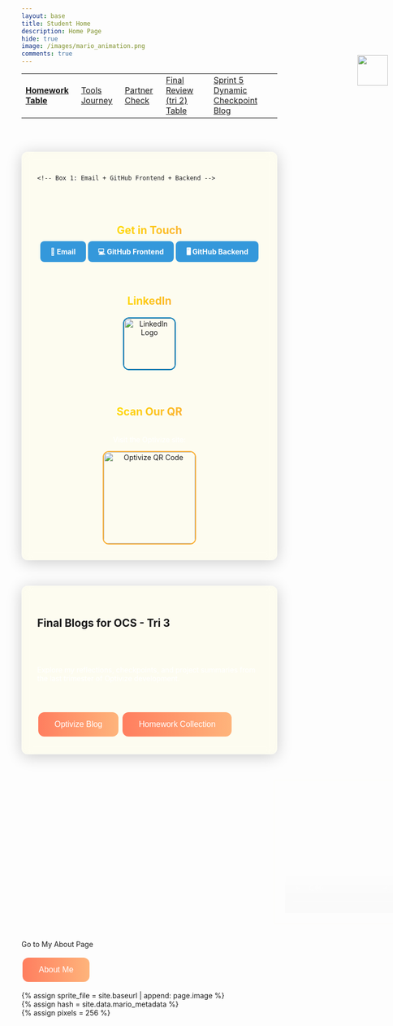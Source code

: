 ```yaml
---
layout: base
title: Student Home 
description: Home Page
hide: true
image: /images/mario_animation.png
comments: true
---
```


<table cellpadding="10">
    <tr>
        <td><a href="{{site.baseurl}}/HWtable"><strong>Homework Table</strong></a></td>
        <td><a href="{{site.baseurl}}/ToolsJourney">Tools Journey</a></td>
        <td><a href="{{site.baseurl}}/Sprint1TSDP">Partner Check</a></td>
        <td><a href="{{site.baseurl}}/final">Final Review (tri 2) Table</a></td>
        <td><a href="{{site.baseurl}}/Blog_5">Sprint 5 Dynamic Checkpoint Blog</a></td>
    </tr>
</table>


<div style="align-items: center; display: flex; flex-direction: column;">
    <a href="{{site.baseurl}}/">
        <img src="{{site.baseurl}}/images/globe.gif" height="60" title="Globe [:" alt="" style="margin-top: -140px; margin-left: 880px;">
    </a>
</div>

<!-- 3-Box Socials Section -->
<div class="socials-section d-flex justify-content-between flex-wrap" style="gap: 40px;">

    <!-- Box 1: Email + GitHub Frontend + Backend -->
  <div class="socials-box" style="flex: 1; min-width: 240px;">
    <h2>Get in Touch</h2>
    <div class="d-flex flex-column align-items-center gap-3 mt-4">
      <a href="mailto:optivize47@gmail.com" class="btn btn-social-blue" target="_blank">📧 Email</a>
      <a href="https://github.com/Open-Coding-Society/optivize_frontend" class="btn btn-social-blue" target="_blank">💻 GitHub Frontend</a>
      <a href="https://github.com/Open-Coding-Society/optivize_backend" class="btn btn-social-blue" target="_blank">🖥️ GitHub Backend</a>
    </div>
  </div>


  <!-- Box 2: LinkedIn Logo -->
  <div class="socials-box" style="flex: 1; min-width: 240px;">
    <h2>LinkedIn</h2>
    <a href="https://www.linkedin.com/in/zafeer-ahmed-ocs/" target="_blank">
      <img src="{{ site.baseurl }}/images/linkedin.png" alt="LinkedIn Logo" class="linkedin-logo mt-3">
    </a>
  </div>

  <!-- Box 3: QR Code -->
  <div class="socials-box text-center" style="flex: 1; min-width: 240px;">
    <h2>Scan Our QR</h2>
    <p style="color: #fff;">Visit the Optivize site:</p>
    <img src="{{ site.baseurl }}/images/qr.jpg" alt="Optivize QR Code" class="qr-code mt-3">
  </div>

</div>


<html lang="en">
<head>
    <meta charset="UTF-8">
    <meta name="viewport" content="width=device-width, initial-scale=1.0">
    <title>Student Home!</title>
    <style>
      .fade-in {
        opacity: 0;
        animation: fadeIn 2s forwards;
      }
      @keyframes fadeIn {
        to {
          opacity: 1;
        }
      }
      .reveal-later {
        opacity: 0;
        transition: opacity 1s;
        animation-delay: 2s;
        animation-fill-mode: forwards;
      }
      /* Button styling */
      .cool-button {
        background: linear-gradient(to right, #ff7e5f, #feb47b); /* Same gradient as other button */
        border: none;
        color: white;
        padding: 15px 32px;
        text-align: center;
        text-decoration: none;
        display: inline-block;
        font-size: 16px;
        margin: 4px 2px;
        cursor: pointer;
        border-radius: 12px; /* Rounded edges */
      }
      .cool-button:hover {
        background-color: #45a049; /* Darker green on hover */
      }
      /* Gradient button styling */
      .gradient-button {
        background: linear-gradient(to right, #ff7e5f, #feb47b); /* Gradient colors */
        border: none;
        color: white;
        padding: 15px 32px;
        text-align: center;
        text-decoration: none;
        display: inline-block;
        font-size: 16px;
        margin: 4px 2px;
        cursor: pointer;
        border-radius: 12px; /* Rounded edges */
      }
      /* Transparent div box with orange border */
      .transparent-box {
        background-color: transparent;
        border: 2px solid orange;
        padding: 20px;
        margin-top: 10px;
      }
      @keyframes slideIn {
        from {
          transform: translateX(100%); /* Start off-screen to the right */
          opacity: 0;
        }
        to {
          transform: translateX(0); /* End in its normal position */
          opacity: 1;
        }
      }
      /* Apply sliding animation to the div boxes */
      .transparent-box {
        background-color: transparent;
        border: 2px solid orange;
        padding: 20px;
        margin-top: 10px;
        opacity: 0;
        animation: slideIn 2s forwards; /* Slide in animation */
      }
      /* You can also define different animation delays if you want the boxes to slide in sequentially */
      .transparent-box:nth-child(1) {
        animation-delay: 0.5s;
      }
      .transparent-box:nth-child(2) {
        animation-delay: 2s;
      }
      /* Styles for the arrow and text */
      .arrow-text-container {
        position: absolute;
        top: 50%;
        left: 50%;
        transform: translate(-50%, -150%); /* Adjust positioning */
        text-align: center;
      }
      .arrow {
        width: 0;
        height: 0;
        border-left: 10px solid transparent;
        border-right: 10px solid transparent;
        border-bottom: 20px solid black; /* Arrow color */
        margin: 0 auto;
      }
      .arrow-text {
        font-size: 20px;
        color: black; /* Text color */
        margin-top: 5px;
      }
      .socials-section {
        background: rgba(255, 221, 0, 0.05);
        backdrop-filter: blur(10px);
        border-radius: 12px;
        box-shadow: 0 4px 30px rgba(0, 0, 0, 0.2);
        padding: 30px;
        border: 1px solid rgba(255, 255, 255, 0.2);
        margin: 50px auto;
        max-width: 1000px;
        display: flex;
        flex-wrap: wrap;
        justify-content: space-between;
        gap: 40px;
      }
      .socials-box {
        display: flex;
        flex-direction: column;
        align-items: center;
        justify-content: flex-start;
        text-align: center;
        flex: 1;
        min-width: 240px;
      }
      .socials-box h2 {
        background: linear-gradient(135deg, #ffdd00, #fbb034);
        -webkit-background-clip: text;
        background-clip: text;
        color: transparent;
        margin-bottom: 20px;
      }
      .btn-social-blue {
        background-color: #3498db;
        color: #fff;
        font-weight: bold;
        border: none;
        padding: 12px 20px;
        border-radius: 8px;
        text-decoration: none;
        width: 200px;
        text-align: center;
        transition: all 0.3s ease;
      }
      .btn-social-blue:hover {
        background-color: #5dade2;
        transform: translateY(-3px) scale(1.05);
      }
      .qr-code {
        width: 180px;
        height: 180px;
        border-radius: 12px;
        transition: transform 0.3s ease, box-shadow 0.3s ease;
        border: 2px solid #fbb034;
      }
      .qr-code:hover {
        transform: scale(1.2);
        box-shadow: 0 0 20px #fbb034;
      }
      /* LinkedIn Logo */
      .linkedin-logo {
        width: 100px;
        height: 100px;
        transition: transform 0.3s ease, box-shadow 0.3s ease;
        border-radius: 12px;
        border: 2px solid #0077b5;
      }
      .linkedin-logo:hover {
        transform: scale(1.15);
        box-shadow: 0 0 15px #0077b5;
      }
    </style>
</head>
<body>
    <!-- First div with the gradient button -->
      <div class="socials-section d-flex flex-column align-items-center text-center" style="margin-top: 40px;">
    <h2>Final Blogs for OCS - Tri 3</h2>
    <p style="color: #fff;">Explore my reflections, checkpoints, and project summaries from the last trimester of Optivize development.</p>
    <div class="d-flex flex-column align-items-center gap-3 mt-3">
      <button class="gradient-button" onclick="window.location.href='{{site.baseurl}}/Blog_Optivize'">Optivize Blog</button>
      <button class="gradient-button" onclick="window.location.href='{{site.baseurl}}/StudyBlog'">Homework Collection</button>
    </div>
  </div>
    <!-- Second div with the "Past Projects" button and video -->
    <div class="transparent-box" style="display: flex; align-items: center; justify-content: flex-start;">
        <!-- Embedded video with custom thumbnail -->
        <video width="320" height="240" controls poster="{{site.baseurl}}/images/gif1.gif" style="margin-right: 10px;">
            <source src="{{site.baseurl}}/images/Video1.mp4" type="video/mp4">
            Your browser does not support the video tag.
        </video>
        <p>Watch this video to see my past projects!</p>
        <!-- Button for past projects -->
        <button class="cool-button" onclick="window.open('https://zafeera123.github.io/Personal2/', '_blank')">Past Projects</button>
    </div>

</body>
</html>

<br>

Go to My About Page 
<!-- Button element -->
<button class="cool-button" onclick="window.open('https://zafeera123.github.io/zafeer_2025/about/', '_blank')">About Me</button>



{% assign sprite_file = site.baseurl | append: page.image %}  <!--- Liquid concatentation --->  
{% assign hash = site.data.mario_metadata %}  <!--- Liquid list variable created from file containing mario metatdata for sprite --->  
{% assign pixels = 256 %} <!--- Liquid integer assignment --->

<!--- HTML for page contains <p> tag named "mario" and class properties for a "sprite"  -->
<p id="mario" class="sprite"></p>

<!--- Embedded Cascading Style Sheet (CSS) rules, defines how HTML elements look --->  
<style>  
  /*CSS style rules for the elements id and class above...*/  
  .sprite {  
    height: {{pixels}}px;  
    width: {{pixels}}px;  
    background-image: url('{{sprite_file}}');  
    background-repeat: no-repeat;  
  }  
  
  /*background position of sprite element*/  
  #mario {  
    background-position: calc({{animations[0].col}} * {{pixels}} * -1px) calc({{animations[0].row}} * {{pixels}}* -1px);  
  }  
</style>

<!--- Embedded executable code--->  
<script>  
  ////////// convert yml hash to javascript key value objects /////////  
  var mario_metadata = {}; //key, value object  
  {% for key in hash %}  
    var key = "{{key | first}}"  //key  
    var values = {} //values object  
    values["row"] = {{key.row}}  
    values["col"] = {{key.col}}  
    values["frames"] = {{key.frames}}  
    mario_metadata[key] = values; //key with values added  
  {% endfor %}

  ////////// animation control object /////////  
  class Mario {  
    constructor(meta_data) {  
      this.tID = null;  //capture setInterval() task ID  
      this.positionX = 0;  // current position of sprite in X direction  
      this.currentSpeed = 0;  
      this.marioElement = document.getElementById("mario"); //HTML element of sprite  
      this.pixels = {{pixels}}; //pixel offset of images in the sprite, set by liquid constant  
      this.interval = 100; //animation time interval  
      this.obj = meta_data;  
      this.marioElement.style.position = "absolute";  
    }  

    animate(obj, speed) {  
      let frame = 0;  
      const row = obj.row * this.pixels;  
      this.currentSpeed = speed;  

      this.tID = setInterval(() => {  
        const col = (frame + obj.col) * this.pixels;  
        this.marioElement.style.backgroundPosition = `-${col}px -${row}px`;  
        this.marioElement.style.left = `${this.positionX}px`;  

        this.positionX += speed;  
        frame = (frame + 1) % obj.frames;  

        const viewportWidth = window.innerWidth;  
        if (this.positionX > viewportWidth - this.pixels) {  
          document.documentElement.scrollLeft = this.positionX - viewportWidth + this.pixels;  
        }  
      }, this.interval);  
    }  

    startWalking() {  
      this.stopAnimate();  
      this.animate(this.obj["Walk"], 3);  
    }  

    startRunning() {  
      this.stopAnimate();  
      this.animate(this.obj["Run1"], 6);  
    }  

    startPuffing() {  
      this.stopAnimate();  
      this.animate(this.obj["Puff"], 0);  
    }  

    startCheering() {  
      this.stopAnimate();  
      this.animate(this.obj["Cheer"], 0);  
    }  

    startFlipping() {  
      this.stopAnimate();  
      this.animate(this.obj["Flip"], 0);  
    }  

    startResting() {  
      this.stopAnimate();  
      this.animate(this.obj["Rest"], 0);  
    }  

    stopAnimate() {  
      clearInterval(this.tID);  
    }  
  }  

  const mario = new Mario(mario_metadata);  

  ////////// event control /////////  
  window.addEventListener("keydown", (event) => {  
    if (event.key === "ArrowRight") {  
      event.preventDefault();  
      if (event.repeat) {  
        mario.startCheering();  
      } else {  
        if (mario.currentSpeed === 0) {  
          mario.startWalking();  
        } else if (mario.currentSpeed === 3) {  
          mario.startRunning();  
        }  
      }  
    } else if (event.key === "ArrowLeft") {  
      event.preventDefault();  
      if (event.repeat) {  
        mario.stopAnimate();  
      } else {  
        mario.startPuffing();  
      }  
    }  
  });  

  //touch events that enable animations  
  window.addEventListener("touchstart", (event) => {  
    event.preventDefault(); // prevent default browser action  
    if (event.touches[0].clientX > window.innerWidth / 2) {  
      // move right  
      if (currentSpeed === 0) { // if at rest, go to walking  
        mario.startWalking();  
      } else if (currentSpeed === 3) { // if walking, go to running  
        mario.startRunning();  
      }  
    } else {  
      // move left  
      mario.startPuffing();  
    }  
  });  

  //stop animation on window blur  
  window.addEventListener("blur", () => {  
    mario.stopAnimate();  
  });  

  //start animation on window focus  
  window.addEventListener("focus", () => {  
     mario.startFlipping();  
  });  

  //start animation on page load or page refresh  
  document.addEventListener("DOMContentLoaded", () => {  
    // adjust sprite size for high pixel density devices  
    const scale = window.devicePixelRatio;  
    const sprite = document.querySelector(".sprite");  
    sprite.style.transform = `scale(${0.2 * scale})`;  
    mario.startResting();  
  });  

</script>


<script src="https://utteranc.es/client.js"
        repo="nighthawkcoders/zafeer_2025"
        issue-term="title"
        label="blogpost-comment"
        theme="github-light"
        crossorigin="anonymous"
        async>
</script>